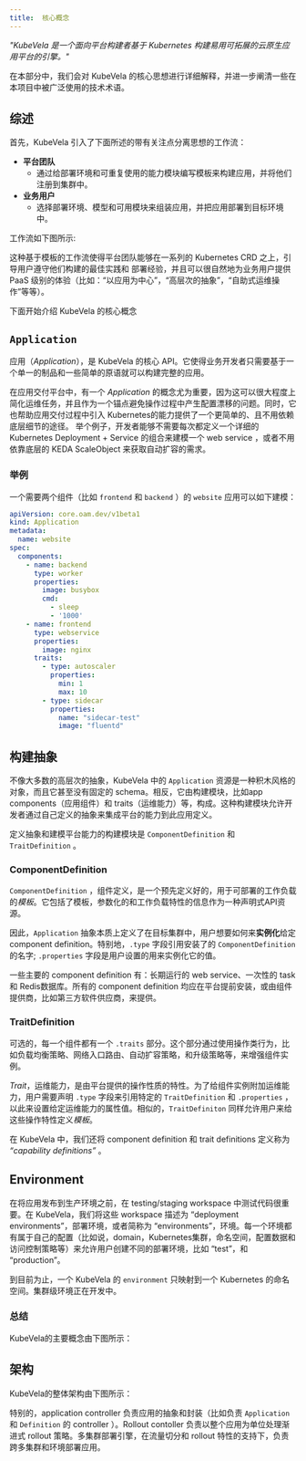 ```yaml
---
title:  核心概念
---
```


*"KubeVela 是一个面向平台构建者基于 Kubernetes 构建易用可拓展的云原生应用平台的引擎。"*

在本部分中，我们会对 KubeVela 的核心思想进行详细解释，并进一步阐清一些在本项目中被广泛使用的技术术语。

## 综述

首先，KubeVela 引入了下面所述的带有关注点分离思想的工作流：
- **平台团队**
  - 通过给部署环境和可重复使用的能力模块编写模板来构建应用，并将他们注册到集群中。
- **业务用户**
  - 选择部署环境、模型和可用模块来组装应用，并把应用部署到目标环境中。

工作流如下图所示:



这种基于模板的工作流使得平台团队能够在一系列的 Kubernetes CRD 之上，引导用户遵守他们构建的最佳实践和 部署经验，并且可以很自然地为业务用户提供 PaaS 级别的体验（比如：“以应用为中心”，“高层次的抽象”，“自助式运维操作”等等）。



下面开始介绍 KubeVela 的核心概念

## `Application`

应用（*Application*），是 KubeVela 的核心 API。它使得业务开发者只需要基于一个单一的制品和一些简单的原语就可以构建完整的应用。

在应用交付平台中，有一个 *Application* 的概念尤为重要，因为这可以很大程度上简化运维任务，并且作为一个锚点避免操作过程中产生配置漂移的问题。同时，它也帮助应用交付过程中引入 Kubernetes的能力提供了一个更简单的、且不用依赖底层细节的途径。 举个例子，开发者能够不需要每次都定义一个详细的 Kubernetes Deployment + Service 的组合来建模一个 web service ，或者不用依靠底层的 KEDA ScaleObject 来获取自动扩容的需求。

### 举例

一个需要两个组件（比如 `frontend` 和 `backend` ）的 `website` 应用可以如下建模：

```yaml
apiVersion: core.oam.dev/v1beta1
kind: Application
metadata:
  name: website
spec:
  components:
    - name: backend
      type: worker
      properties:
        image: busybox
        cmd:
          - sleep
          - '1000'
    - name: frontend
      type: webservice
      properties:
        image: nginx
      traits:
        - type: autoscaler
          properties:
            min: 1
            max: 10
        - type: sidecar
          properties:
            name: "sidecar-test"
            image: "fluentd"
```

## 构建抽象

不像大多数的高层次的抽象，KubeVela 中的 `Application` 资源是一种积木风格的对象，而且它甚至没有固定的 schema。相反，它由构建模块，比如app components（应用组件）和 traits（运维能力）等，构成。这种构建模块允许开发者通过自己定义的抽象来集成平台的能力到此应用定义。

定义抽象和建模平台能力的构建模块是 `ComponentDefinition` 和 `TraitDefinition` 。

### ComponentDefinition

`ComponentDefinition` ，组件定义，是一个预先定义好的，用于可部署的工作负载的*模板*。它包括了模板，参数化的和工作负载特性的信息作为一种声明式API资源。

因此，`Application` 抽象本质上定义了在目标集群中，用户想要如何来**实例化**给定 component definition。特别地，`.type` 字段引用安装了的 `ComponentDefinition` 的名字; `.properties` 字段是用户设置的用来实例化它的值。

一些主要的 component definition 有：长期运行的 web service、一次性的 task 和 Redis数据库。所有的 component definition 均应在平台提前安装，或由组件提供商，比如第三方软件供应商，来提供。

### TraitDefinition

可选的，每一个组件都有一个 `.traits` 部分。这个部分通过使用操作类行为，比如负载均衡策略、网络入口路由、自动扩容策略，和升级策略等，来增强组件实例。

*Trait*，运维能力，是由平台提供的操作性质的特性。为了给组件实例附加运维能力，用户需要声明 `.type` 字段来引用特定的 `TraitDefinition` 和 `.properties` ，以此来设置给定运维能力的属性值。相似的，`TraitDefiniton` 同样允许用户来给这些操作特性定义*模板*。

在 KubeVela 中，我们还将 component definition 和 trait definitions 定义称为 *“capability definitions”* 。

## Environment
在将应用发布到生产环境之前，在 testing/staging workspace 中测试代码很重要。在 KubeVela，我们将这些 workspace 描述为 “deployment environments”，部署环境，或者简称为 “environments”，环境。每一个环境都有属于自己的配置（比如说，domain，Kubernetes集群，命名空间，配置数据和访问控制策略等）来允许用户创建不同的部署环境，比如 “test”，和 “production”。

到目前为止，一个 KubeVela 的 `environment` 只映射到一个 Kubernetes 的命名空间。集群级环境正在开发中。

### 总结

KubeVela的主要概念由下图所示：



## 架构

KubeVela的整体架构由下图所示：



特别的，application controller 负责应用的抽象和封装（比如负责 `Application` 和 `Definition` 的 controller ）。Rollout contoller 负责以整个应用为单位处理渐进式 rollout 策略。多集群部署引擎，在流量切分和 rollout 特性的支持下，负责跨多集群和环境部署应用。
